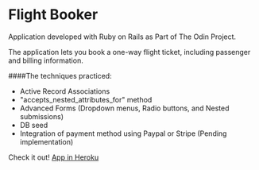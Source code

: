 # Flight Booker
Application developed with Ruby on Rails as Part of The Odin Project.

The application lets you book a one-way flight ticket, including passenger and billing information.

####The techniques practiced:

* Active Record Associations
* "accepts_nested_attributes_for" method
* Advanced Forms (Dropdown menus, Radio buttons, and Nested submissions)
* DB seed
* Integration of payment method using Paypal or Stripe (Pending implementation)


Check it out! [App in Heroku](https://flight-booker-rails.herokuapp.com)
